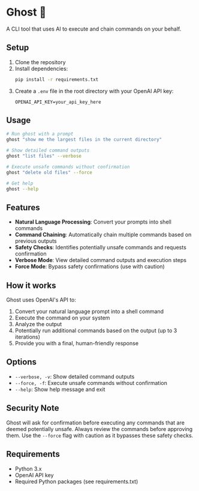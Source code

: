 # Ghost 👻

A CLI tool that uses AI to execute and chain commands on your behalf.

## Setup

1. Clone the repository
2. Install dependencies:
   ```bash
   pip install -r requirements.txt
   ```
3. Create a `.env` file in the root directory with your OpenAI API key:
   ```
   OPENAI_API_KEY=your_api_key_here
   ```

## Usage

```bash
# Run ghost with a prompt
ghost "show me the largest files in the current directory"

# Show detailed command outputs
ghost "list files" --verbose

# Execute unsafe commands without confirmation
ghost "delete old files" --force

# Get help
ghost --help
```

## Features

- **Natural Language Processing**: Convert your prompts into shell commands
- **Command Chaining**: Automatically chain multiple commands based on previous outputs
- **Safety Checks**: Identifies potentially unsafe commands and requests confirmation
- **Verbose Mode**: View detailed command outputs and execution steps
- **Force Mode**: Bypass safety confirmations (use with caution)

## How it works

Ghost uses OpenAI's API to:
1. Convert your natural language prompt into a shell command
2. Execute the command on your system
3. Analyze the output
4. Potentially run additional commands based on the output (up to 3 iterations)
5. Provide you with a final, human-friendly response

## Options

- `--verbose, -v`: Show detailed command outputs
- `--force, -f`: Execute unsafe commands without confirmation
- `--help`: Show help message and exit

## Security Note

Ghost will ask for confirmation before executing any commands that are deemed potentially unsafe. Always review the commands before approving them. Use the `--force` flag with caution as it bypasses these safety checks.

## Requirements

- Python 3.x
- OpenAI API key
- Required Python packages (see requirements.txt) 
